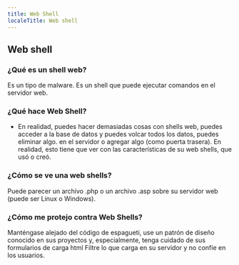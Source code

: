 ```yaml
---
title: Web Shell
localeTitle: Web shell
---
```

## Web shell

### ¿Qué es un shell web?

Es un tipo de malware. Es un shell que puede ejecutar comandos en el servidor web.

### ¿Qué hace Web Shell?

*   En realidad, puedes hacer demasiadas cosas con shells web, puedes acceder a la base de datos y puedes volcar todos los datos, puedes eliminar algo. en el servidor o agregar algo (como puerta trasera). En realidad, esto tiene que ver con las características de su web shells, que usó o creó.

### ¿Cómo se ve una web shells?

Puede parecer un archivo .php o un archivo .asp sobre su servidor web (puede ser Linux o Windows).

### ¿Cómo me protejo contra Web Shells?

Manténgase alejado del código de espagueti, use un patrón de diseño conocido en sus proyectos y, especialmente, tenga cuidado de sus formularios de carga html Filtre lo que carga en su servidor y no confíe en los usuarios.
